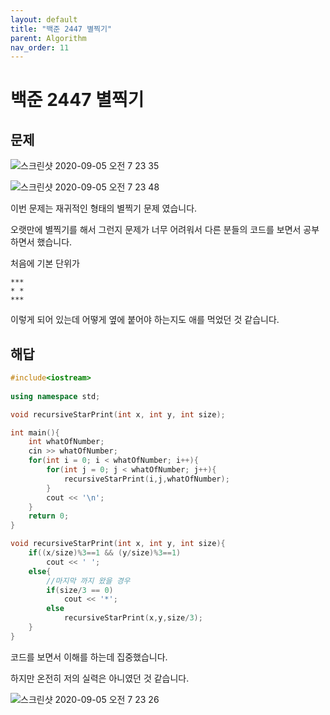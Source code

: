 ```yaml
---
layout: default
title: "백준 2447 별찍기"
parent: Algorithm
nav_order: 11
---
```


# 백준 2447 별찍기

## 문제

![스크린샷 2020-09-05 오전 7 23 35](https://user-images.githubusercontent.com/16849874/92288819-46575100-ef49-11ea-98ab-a0b50ed8a4bf.png)

![스크린샷 2020-09-05 오전 7 23 48](https://user-images.githubusercontent.com/16849874/92288820-47887e00-ef49-11ea-8d20-206931663c13.png)

이번 문제는 재귀적인 형태의 별찍기 문제 였습니다.

오랫만에 별찍기를 해서 그런지 문제가 너무 어려워서 다른 분들의 코드를 보면서 공부하면서 했습니다.

처음에 기본 단위가

    ***
    * *
    ***

이렇게 되어 있는데 어떻게 옆에 붙어야 하는지도 애를 먹었던 것 같습니다.

## 해답

```C++
#include<iostream>
 
using namespace std;

void recursiveStarPrint(int x, int y, int size);

int main(){
    int whatOfNumber;
    cin >> whatOfNumber;
    for(int i = 0; i < whatOfNumber; i++){
        for(int j = 0; j < whatOfNumber; j++){
            recursiveStarPrint(i,j,whatOfNumber);
        }
        cout << '\n';
    }
    return 0;    
}

void recursiveStarPrint(int x, int y, int size){
    if((x/size)%3==1 && (y/size)%3==1)
        cout << ' ';
    else{
        //마지막 까지 왔을 경우
        if(size/3 == 0)
            cout << '*';
        else
            recursiveStarPrint(x,y,size/3);
    }
}
```

코드를 보면서 이해를 하는데 집중했습니다.

하지만 온전히 저의 실력은 아니였던 것 같습니다.

![스크린샷 2020-09-05 오전 7 23 26](https://user-images.githubusercontent.com/16849874/92288822-4a836e80-ef49-11ea-9974-8ca4a5a0bdf6.png)

